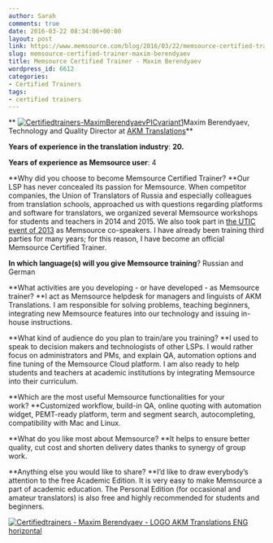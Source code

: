 ```yaml
---
author: Sarah
comments: true
date: 2016-03-22 08:34:06+00:00
layout: post
link: https://www.memsource.com/blog/2016/03/22/memsource-certified-trainer-maxim-berendyaev/
slug: memsource-certified-trainer-maxim-berendyaev
title: Memsource Certified Trainer - Maxim Berendyaev
wordpress_id: 6612
categories:
- Certified Trainers
tags:
- certified trainers
---
```


**
[![Certifiedtrainers-MaximBerendyaevPICvariant1](/wp-content/uploads/2016/03/Certifiedtrainers-MaximBerendyaevPICvariant1-273x300.png)](/wp-content/uploads/2016/03/Certifiedtrainers-MaximBerendyaevPICvariant1.png)Maxim Berendyaev, Technology and Quality Director at [AKM Translations](http://www.akmw.ru/)**


**Years of experience in the translation industry**: **20.**

**Years of experience as Memsource user**: 4<!-- more -->

**Why did you choose to become Memsource Certified Trainer? **Our LSP has never concealed its passion for Memsource. When competitor companies, the Union of Translators of Russia and especially colleagues from translation schools, approached us with questions regarding platforms and software for translators, we organized several Memsource workshops for students and teachers in 2014 and 2015. We also took part in [the UTIC event of 2013](http://2013.utic.eu/en/member/joseph-kubovsky-2/) as Memsource co-speakers. I have already been training third parties for many years; for this reason, I have become an official Memsource Certified Trainer.

**In which language(s) will you give Memsource training**? Russian and German

**What activities are you developing - or have developed - as Memsource trainer? **I act as Memsource helpdesk for managers and linguists of AKM Translations. I am responsible for solving problems, teaching beginners, integrating new Memsource features into our technology and issuing in-house instructions.

**What kind of audience do you plan to train/are you training? **I used to speak to decision makers and technologists of other LSPs. I would rather focus on administrators and PMs, and explain QA, automation options and fine tuning of the Memsource Cloud platform. I am also ready to help students and teachers at academic institutions by integrating Memsource into their curriculum.

**Which are the most useful Memsource functionalities for your work? **Customized workflow, build-in QA, online quoting with automation widget, PEMT-ready platform, term and segment search, autocompleting, compatibility with Mac and Linux.

**What do you like most about Memsource? **It helps to ensure better quality, cut cost and shorten delivery dates thanks to synergy of group work.

**Anything else you would like to share? **I’d like to draw everybody’s attention to the free Academic Edition. It is very easy to make Memsource a part of academic education. The Personal Edition (for occasional and amateur translators) is also free and highly recommended for students and beginners.



[![Certifiedtrainers - Maxim Berendyaev - LOGO AKM Translations ENG horizontal](/wp-content/uploads/2016/03/Certifiedtrainers-Maxim-Berendyaev-LOGO-AKM-Translations-ENG-horizontal-300x73.png)](/wp-content/uploads/2016/03/Certifiedtrainers-Maxim-Berendyaev-LOGO-AKM-Translations-ENG-horizontal.png)


